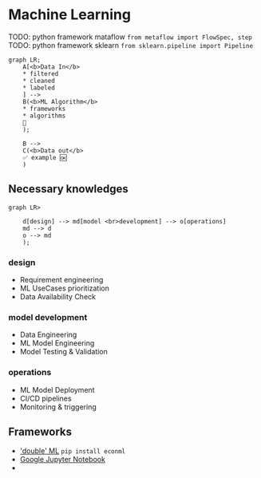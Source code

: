 # Machine Learning
TODO: python framework mataflow `from metaflow import FlowSpec, step `
TODO: python framework sklearn `from sklearn.pipeline import Pipeline`

```mermaid
graph LR;
    A[<b>Data In</b>
    * filtered
    * cleaned
    * labeled
    ] --> 
    B(<b>ML Algorithm</b>
    * frameworks
    * algorithms
    🔄️
    );

    B --> 
    C(<b>Data out</b>
    ✅️ example 🆗️
    )    
```

## Necessary knowledges
```mermaid
graph LR>

    d[design] --> md[model <br>development] --> o[operations]
    md --> d 
    o --> md
    );    
```
### design
  * Requirement engineering
  * ML UseCases prioritization
  * Data Availability Check
### model development
  * Data Engineering
  * ML Model Engineering
  * Model Testing & Validation
### operations
  * ML Model Deployment
  * CI/CD pipelines
  * Monitoring & triggering

## Frameworks
* ['double' ML](https://github.com/py-why/EconML/blob/main/README.md)
  `pip install econml`
* [Google Jupyter Notebook](https://colab.research.google.com/)
* 
